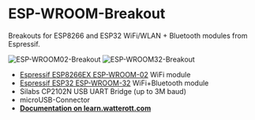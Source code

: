 # ESP-WROOM-Breakout
Breakouts for ESP8266 and ESP32 WiFi/WLAN + Bluetooth modules from Espressif.

![ESP-WROOM02-Breakout](https://github.com/watterott/ESP-WROOM-Breakout/raw/master/hardware/ESP-WROOM02-Breakout_v10.jpg)
![ESP-WROOM32-Breakout](https://github.com/watterott/ESP-WROOM-Breakout/raw/master/hardware/ESP-WROOM32-Breakout_v11.jpg)

* [Espressif ESP8266EX ESP-WROOM-02](http://espressif.com/en/products/hardware/esp8266ex/overview) WiFi module
* [Espressif ESP32 ESP-WROOM-32](http://espressif.com/en/products/hardware/esp32/overview) WiFi+Bluetooth module
* Silabs CP2102N USB UART Bridge (up to 3M baud)
* microUSB-Connector
* **[Documentation on learn.watterott.com](http://learn.watterott.com/esp-wroom-breakout/)**
